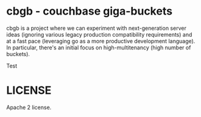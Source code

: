 # cbgb - couchbase giga-buckets

cbgb is a project where we can experiment with next-generation server
ideas (ignoring various legacy production compatibility requirements)
and at a fast pace (leveraging go as a more productive development
language).  In particular, there's an initial focus on
high-multitenancy (high number of buckets).

Test

# LICENSE

Apache 2 license.
